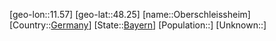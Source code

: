 ﻿---
location: [48.25,11.57]
type: City
tags:
- geo/City


SpocWebEntityId: 33043
isDeleted: false
confidential: public

---
[geo-lon::11.57]
[geo-lat::48.25]
[name::Oberschleissheim]
[Country::[Germany](geo/Continent/Europe/Germany.md)]
[State::[Bayern](geo/Continent/Europe/Germany/Bayern.md)]
[Population::]
[Unknown::]

